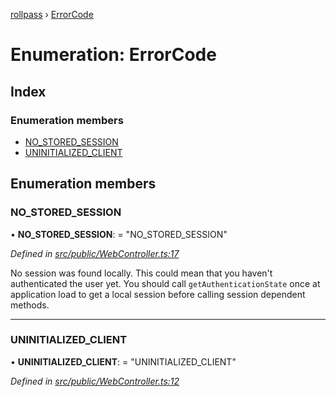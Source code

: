 [rollpass](../README.md) › [ErrorCode](errorcode.md)

# Enumeration: ErrorCode

## Index

### Enumeration members

* [NO_STORED_SESSION](errorcode.md#no_stored_session)
* [UNINITIALIZED_CLIENT](errorcode.md#uninitialized_client)

## Enumeration members

###  NO_STORED_SESSION

• **NO_STORED_SESSION**: = "NO_STORED_SESSION"

*Defined in [src/public/WebController.ts:17](https://github.com/RollPass/rollpass-js/blob/7a52522/src/public/WebController.ts#L17)*

No session was found locally. This could mean that you haven't authenticated the user yet.
You should call `getAuthenticationState` once at application load to get a local session before calling session dependent methods.

___

###  UNINITIALIZED_CLIENT

• **UNINITIALIZED_CLIENT**: = "UNINITIALIZED_CLIENT"

*Defined in [src/public/WebController.ts:12](https://github.com/RollPass/rollpass-js/blob/7a52522/src/public/WebController.ts#L12)*
